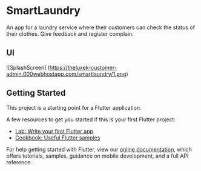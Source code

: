 # SmartLaundry

An app for a laundry service where their customers can check the status of their clothes. Give feedback and register complain.

## UI
![SplashScreen] (https://theluxek-customer-admin.000webhostapp.com/smartlaundry/1.png)

## Getting Started

This project is a starting point for a Flutter application.

A few resources to get you started if this is your first Flutter project:

- [Lab: Write your first Flutter app](https://flutter.dev/docs/get-started/codelab)
- [Cookbook: Useful Flutter samples](https://flutter.dev/docs/cookbook)

For help getting started with Flutter, view our
[online documentation](https://flutter.dev/docs), which offers tutorials,
samples, guidance on mobile development, and a full API reference.
